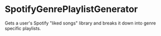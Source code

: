 # SpotifyGenrePlaylistGenerator
Gets a user's Spotify "liked songs" library and breaks it down into genre specific playlists.
